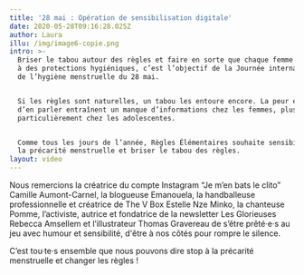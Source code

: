 ```yaml
---
title: '28 mai : Opération de sensibilisation digitale'
date: 2020-05-28T09:16:28.025Z
author: Laura
illu: /img/image6-copie.png
intro: >-
  Briser le tabou autour des règles et faire en sorte que chaque femme ait accès
  à des protections hygiéniques, c’est l’objectif de la Journée internationale
  de l’hygiène menstruelle du 28 mai.


  Si les règles sont naturelles, un tabou les entoure encore. La peur et la gêne
  d’en parler entraînent un manque d’informations chez les femmes, plus
  particulièrement chez les adolescentes. 


  Comme tous les jours de l’année, Règles Élémentaires souhaite sensibiliser à
  la précarité menstruelle et briser le tabou des règles.
layout: video
---
```

Nous remercions la créatrice du compte Instagram “Je m’en bats le clito” Camille Aumont-Carnel, la blogueuse Emanouela, la handballeuse professionnelle et créatrice de The V Box Estelle Nze Minko, la chanteuse Pomme, l’activiste, autrice et fondatrice de la newsletter Les Glorieuses Rebecca Amsellem et l’illustrateur Thomas Gravereau de s’être prêté·e·s au jeu avec humour et sensibilité, d'être à nos côtés pour rompre le silence.

C’est tou·te·s ensemble que nous pouvons dire stop à la précarité menstruelle et changer les règles !
